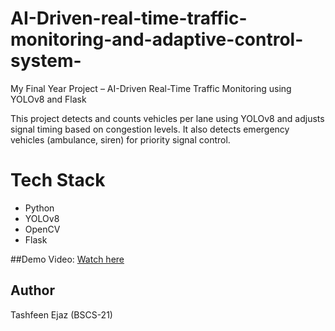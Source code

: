 # AI-Driven-real-time-traffic-monitoring-and-adaptive-control-system-
My Final Year Project – AI-Driven Real-Time Traffic Monitoring using YOLOv8 and Flask

This project detects and counts vehicles per lane using YOLOv8 and adjusts signal timing based on congestion levels. 
It also detects emergency vehicles (ambulance, siren) for priority signal control.

# Tech Stack
- Python
- YOLOv8
- OpenCV
- Flask

##Demo Video:
[Watch here](https://drive.google.com/file/d/1xusI2mFBqMhZ2TKvpp6Bz45l4xfVCE-z/view?usp=sharing)


## Author
Tashfeen Ejaz (BSCS-21)
